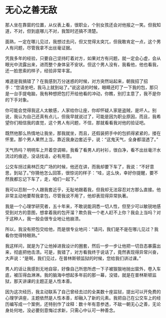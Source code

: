 # 无心之善无敌

那人坐在靠窗的位置，从仪表上看，很职业，个别女孩还会对他报之一笑。但我知道，不对，但到底哪儿不对，我暂时还搞不清楚。 

面熟，一定在哪儿见过，我想过去问，但又觉得太突兀，但我敢肯定一点，这个男人有问题，尽管我拿不出丝毫证据。 

凭我多年的经验，只要自己坚持盯着对方，如果对方有问题，就一定会心虚，会从眼光中流露出来，进而整个身体呈不安状。但这个男人没有，我看他，他也看我，还一脸思索的样子，经验非常丰富。 

难道是我搞错了？在我感到万分迷惑的时候，对方突然站起来，朝我招了招手：“您请坐吧，我马上就到站了。”说这话的时候，眼睛还盯了一下我的包，那只是一台手提电脑，我有种想把包打开给他看的冲动，你瞧，别打主意了，我不是你的下手对象。 

你可能会觉得我这人太敏感，人家给你让座，你却怀疑人家是盗贼，是坏人。别说，我认为自己还真有点儿，但我早就说过了，可能是因为职业原因，而且，我希望你们相信我的直觉，这个男人有问题，不信，那就看看我对他的验证吧。 

既然他那么热情地让我坐，那我就坐，而且，还假装把手中的包抓得紧紧的，搂在怀里。那个男人果然上当，靠近我身边套近乎，说：“这鬼天气，全身都湿透了。” 

天气热吗？明明车上开着空调嘛，我看了看男人的衬衫，很白净，看不出丝毫汗水流过的痕迹，没话找话，必有用意。 

公交车拐过奥林匹克广场的时候，他还在讲，而我却要下车了，我说：“不好意思，到站了。”你猜他怎么回答，很惊诧的样子：“哇，这么快，幸好你提醒，要不然我都忘记下车了，走，咱们一起下。” 

我可以忍耐一个人跟我套近乎，无耻地跟着我，但我却无法容忍对方那么直接。他非常主动地要帮我拿包，尽管我说不用了，他却表现得异常执著。 

我是一个心理学研究者，五十年来，不敢说能洞悉一切人性，但至少可以敏锐地感受到对方的意图，想拿着我的包开溜？欺负我一个老人赶不上你？我会上当吗？对于这种人，我一般会很专业地让他崩溃。 

所以，我没有把包交给他，而是很专业地问：“请问，我们是不是在哪儿见过？我看你觉得特眼熟。” 

我这样问，就是为了让他掉进我设计的圈套，然后一步一步让他把一切丑态暴露出来，彻底把他击溃。可是，我错了，对方看我终于说话了，竟然表现得异常兴奋，大声说：“是啊，我们见过，在普林斯顿监狱的时候，您给我们讲过课。” 

男人的话让我感到无地自容，好像自己所思所虑一下子被狠狠地抛出窗外，卷入车底，被压得血淋淋。我的脑海中想起多年前的那一幕，没错，就是在普林斯顿监狱，那天讲课的主题正是人性本善。 

因为这次经历，我主动联系了自己曾经去过的全美数十座监狱，提出可以开免费的心理学讲座，主题依然是人性本善，却融入了新的元素。我把自己在公交车上的经历编写成一个案例，还特别作了诠释：数十年有意参透，不敌一朝无心之善，无论身处何地，没必要刻意悔过求新，只需心中认可一种善念。